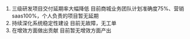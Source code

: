 1. 三级研发项目交付延期率大幅降低
     目前商城业务团队计划准确度75%、营销saas100%，个人负责的项目暂无延期
1. 持续深化系统稳定性建设
     目前无故障，无工单
3. 在增效方面做出贡献
     目前暂无增效方面产出